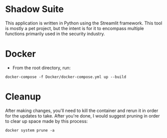 # Shadow Suite
This application is written in Python using the Streamlit framework. This tool is mostly a pet project, but the intent is for it to encompass multiple functions primarily used in the security industry.

# Docker
- From the root directory, run:
```
docker-compose -f Docker/docker-compose.yml up --build
```

# Cleanup
After making changes, you'll need to kill the container and rerun it in order for the updates to take. After you're done, I would suggest pruning in order to clear up space made by this process:
```
docker system prune -a
```
